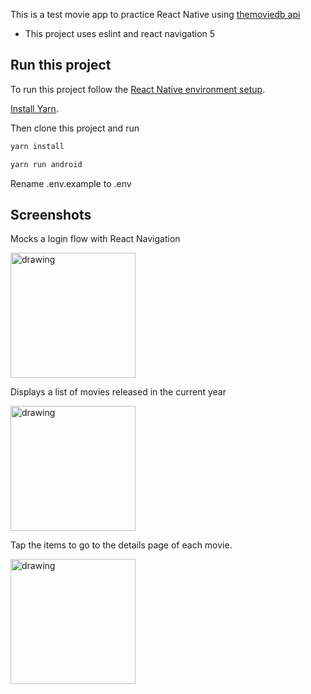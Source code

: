 This is a test movie app to practice React Native using [themoviedb api](https://www.themoviedb.org/)

- This project uses eslint and react navigation 5

## Run this project

To run this project follow the [React Native environment setup](https://reactnative.dev/docs/environment-setup).

[Install Yarn](https://yarnpkg.com/).

Then clone this project and run

```bash
yarn install

yarn run android
```

Rename .env.example to .env

## Screenshots

Mocks a login flow with React Navigation

<img src="https://i.imgur.com/l2xBlNp.png" alt="drawing" height="200"/>

Displays a list of movies released in the current year

<img src="https://i.imgur.com/ORIwHJM.png" alt="drawing" height="200"/>

Tap the items to go to the details page of each movie.

<img src="https://i.imgur.com/vv5pb5j.png)" alt="drawing" height="200"/>
